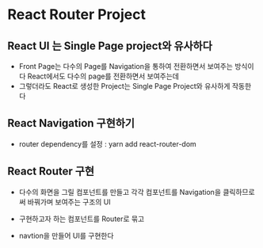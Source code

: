 # React Router Project

## React UI 는 Single Page project와 유사하다

- Front Page는 다수의 Page를 Navigation을 통하여 전환하면서 보여주는 방식이다 React에서도 다수의 page를 전환하면서 보여주는데
- 그렇더라도 React로 생성한 Project는 Single Page Project와 유사하게 작동한다

## React Navigation 구현하기

- router dependency를 설정 : yarn add react-router-dom

## React Router 구현

- 다수의 화면을 그릴 컴포넌트를 만들고 각각 컴포넌트를 Navigation을 클릭하므로써 바꿔가며 보여주는 구조의 UI

- 구현하고자 하는 컴포넌트를 Router로 묶고
- navtion을 만들어 UI를 구현한다